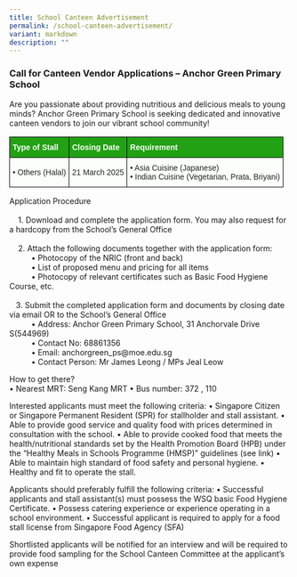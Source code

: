 ```yaml
---
title: School Canteen Advertisement
permalink: /school-canteen-advertisement/
variant: markdown
description: ""
---
```

### **Call for Canteen Vendor Applications – Anchor Green Primary School**

Are you passionate about providing nutritious and delicious meals to young minds? Anchor Green Primary School is seeking dedicated and innovative canteen vendors to join our vibrant school community!

<style type="text/css">
.tg  {border-collapse:collapse;border-spacing:0;}
.tg td{border-color:black;border-style:solid;border-width:1px;font-family:Arial, sans-serif;font-size:14px;
  overflow:hidden;padding:10px 5px;word-break:normal;}
.tg th{border-color:black;border-style:solid;border-width:1px;font-family:Arial, sans-serif;font-size:14px;
  font-weight:normal;overflow:hidden;padding:10px 5px;word-break:normal;}
.tg .tg-1h0n{background-color:#22A114;color:#FBFFFA;font-weight:bold;text-align:left;vertical-align:top}
.tg .tg-fskk{background-color:#FBFFFA;color:#21088A;font-weight:bold;text-align:center;text-decoration:underline;vertical-align:top}
.tg .tg-lb3e{background-color:#FBFFFA;color:#21088A;font-weight:bold;text-align:center;vertical-align:top}
.tg .tg-s6uv{background-color:#FBFFFA;color:#222;text-align:left;vertical-align:middle}
</style>
<table class="tg">
<thead>
  <tr>
    <th class="tg-1h0n">Type of Stall</th>
    <th class="tg-1h0n">Closing Date</th>
    <th class="tg-1h0n">Requirement</th>
  </tr>
</thead>
<tbody>
  <tr>
    <td class="tg-s6uv"><span style="color:#222;background-color:#FBFFFA">•	 Others (Halal)</span></td>
    <td class="tg-s6uv"><span style="color:#222;background-color:#FBFFFA">21 March 2025</span></td>
    <td class="tg-s6uv"><span style="color:#222;background-color:#FBFFFA">•	 Asia Cuisine (Japanese)<br>• Indian Cuisine (Vegetarian, Prata, Briyani)
</span></td>
  </tr>
  
</tbody>
</table>
Application Procedure<br><br>
&nbsp;&nbsp;&nbsp; 1. Download and complete the application form. You may also request for a hardcopy from the School’s General Office<br><br>
&nbsp;&nbsp;&nbsp; 2. Attach the following documents together with the application form:<br>
&nbsp;&nbsp;&nbsp;&nbsp;&nbsp;&nbsp;&nbsp;&nbsp;&nbsp; •	Photocopy of the NRIC (front and back)<br>
&nbsp;&nbsp;&nbsp;&nbsp;&nbsp;&nbsp;&nbsp;&nbsp;&nbsp; •	List of proposed menu and pricing for all items<br>
&nbsp;&nbsp;&nbsp;&nbsp;&nbsp;&nbsp;&nbsp;&nbsp;&nbsp; •	Photocopy of relevant certificates such as Basic Food Hygiene Course, etc.<br><br>
&nbsp;&nbsp;&nbsp;3.	Submit the completed application form and documents by closing date via email OR to the School’s General Office<br>
&nbsp;&nbsp;&nbsp;&nbsp;&nbsp;&nbsp;&nbsp;&nbsp;&nbsp; •	Address: Anchor Green Primary School, 31 Anchorvale Drive S(544969)<br>
&nbsp;&nbsp;&nbsp;&nbsp;&nbsp;&nbsp;&nbsp;&nbsp;&nbsp; •	Contact No: 68861356<br>
&nbsp;&nbsp;&nbsp;&nbsp;&nbsp;&nbsp;&nbsp;&nbsp;&nbsp; •	Email: anchorgreen_ps@moe.edu.sg<br>
&nbsp;&nbsp;&nbsp;&nbsp;&nbsp;&nbsp;&nbsp;&nbsp;&nbsp; •	Contact Person: Mr James Leong / MPs Jeal Leow<br>

How to get there?<br>
•	Nearest MRT: Seng Kang MRT
•	Bus number: 372 , 110

Interested applicants must meet the following criteria:
•	Singapore Citizen or Singapore Permanent Resident (SPR) for stallholder and stall assistant.
•	Able to provide good service and quality food with prices determined in consultation with the school.
•	Able to provide cooked food that meets the health/nutritional standards set by the Health Promotion Board (HPB) under the “Healthy Meals in Schools Programme (HMSP)” guidelines (see link)
•	Able to maintain high standard of food safety and personal hygiene.
•	Healthy and fit to operate the stall.

Applicants should preferably fulfill the following criteria:
•	Successful applicants and stall assistant(s) must possess the WSQ basic Food Hygiene Certificate.
•	Possess catering experience or experience operating in a school environment.
•	Successful applicant is required to apply for a food stall license from Singapore Food Agency (SFA)

Shortlisted applicants will be notified for an interview and will be required to provide food sampling for the School Canteen Committee at the applicant’s own expense